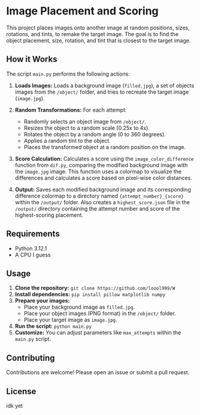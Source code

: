 # Image Placement and Scoring

This project places images onto another image at random positions, sizes, rotations, and tints, to remake the target image. The goal is to find the object placement, size, rotation, and tint that is closest to the target image.

## How it Works

The script `main.py` performs the following actions:

1. **Loads Images:** Loads a background image (`filled.jpg`), a set of objects images from the `/object/` folder, and tries to recreate the target image (`image.jpg`).

2. **Random Transformations:** For each attempt:
    * Randomly selects an object image from `/object/`.
    * Resizes the object to a random scale (0.25x to 4x).
    * Rotates the object by a random angle (0 to 360 degrees).
    * Applies a random tint to the object.
    * Places the transformed object at a random position on the image.

3. **Score Calculation:** Calculates a score using the `image_color_difference` function from `dif.py`, comparing the modified background image with the `image.jpg` image. This function uses a colormap to visualize the differences and calculates a score based on pixel-wise color distances.

4. **Output:**  Saves each modified background image and its corresponding difference colormap to a directory named `{attempt_number}_{score}` within the `/output/` folder. Also creates a `highest_score.json` file in the `/output/` directory containing the attempt number and score of the highest-scoring placement.

## Requirements

* Python 3.12.1 
* A CPU I guess

## Usage

1. **Clone the repository:** `git clone https://github.com/loool999/W`
2. **Install dependencies:** `pip install pillow matplotlib numpy`
3. **Prepare your images:**
    * Place your background image as `filled.jpg`.
    * Place your object images (PNG format) in the `/object/` folder.
    * Place your target image as `image.jpg`.
4. **Run the script:** `python main.py`
5. **Customize:**  You can adjust parameters like `max_attempts` within the `main.py` script.

## Contributing

Contributions are welcome!  Please open an issue or submit a pull request.

## License
idk yet
